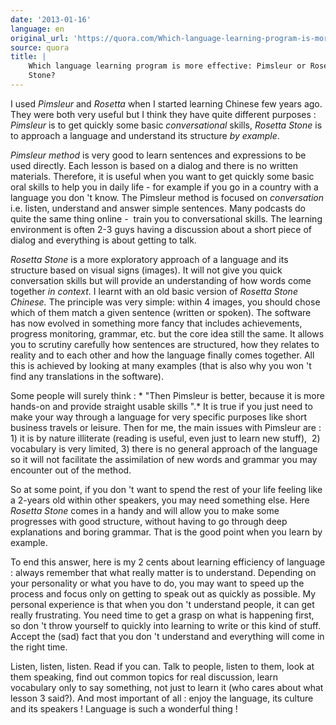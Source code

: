 ```yaml
---
date: '2013-01-16'
language: en
original_url: 'https://quora.com/Which-language-learning-program-is-more-effective-Pimsleur-or-Rosetta-Stone/answer/Clément-Renaud'
source: quora
title: |
    Which language learning program is more effective: Pimsleur or Rosetta
    Stone?
---
```


I used *Pimsleur* and *Rosetta* when I started learning Chinese few
years ago. They were both very useful but I think they have quite
different purposes : *Pimsleur* is to get quickly some basic
*conversational* skills, *Rosetta Stone* is to approach a language and
understand its structure *by example*. 
 
*Pimsleur method* is very good to learn sentences and expressions to be
used directly. Each lesson is based on a dialog and there is no written
materials. Therefore, it is useful when you want to get quickly some
basic oral skills to help you in daily life - for example if you go in a
country with a language you don 't know. The Pimsleur method is focused
on *conversation* i.e. listen, understand and answer simple sentences.
Many podcasts do quite the same thing online -  train you to
conversational skills. The learning environment is often 2-3 guys having
a discussion about a short piece of dialog and everything is about
getting to talk. 
 
*Rosetta Stone* is a more exploratory approach of a language and its
structure based on visual signs (images). It will not give you quick
conversation skills but will provide an understanding of how words come
together *in context*. I learnt with an old basic version of *Rosetta
Stone Chinese.* The principle was very simple: within 4 images, you
should chose which of them match a given sentence (written or spoken).
The software has now evolved in something more fancy that includes
achievements, progress monitoring, grammar, etc. but the core idea still
the same. It allows you to scrutiny carefully how sentences are
structured, how they relates to reality and to each other and how the
language finally comes together. All this is achieved by looking at many
examples (that is also why you won 't find any translations in the
software). 
 
Some people will surely think : * "Then Pimsleur is better, because it
is more hands-on and provide straight usable skills ".* It is true if
you just need to make your way through a language for very specific
purposes like short business travels or leisure. Then for me, the main
issues with Pimsleur are : 1) it is by nature illiterate (reading is
useful, even just to learn new stuff),  2) vocabulary is very limited,
3) there is no general approach of the language so it will not
facilitate the assimilation of new words and grammar you may encounter
out of the method. 
 
So at some point, if you don 't want to spend the rest of your life
feeling like a 2-years old within other speakers, you may need something
else. Here *Rosetta Stone* comes in a handy and will allow you to make
some progresses with good structure, without having to go through deep
explanations and boring grammar. That is the good point when you learn
by example. 
 
To end this answer, here is my 2 cents about learning efficiency of
language : always remember that what really matter is to understand.
Depending on your personality or what you have to do, you may want to
speed up the process and focus only on getting to speak out as quickly
as possible. My personal experience is that when you don 't understand
people, it can get really frustrating. You need time to get a grasp on
what is happening first, so don 't throw yourself to quickly into
learning to write or this kind of stuff. Accept the (sad) fact that you
don 't understand and everything will come in the right time. 
 
Listen, listen, listen. Read if you can. Talk to people, listen to them,
look at them speaking, find out common topics for real discussion, learn
vocabulary only to say something, not just to learn it (who cares about
what lesson 3 said?). And most important of all : enjoy the language,
its culture and its speakers ! Language is such a wonderful thing !
